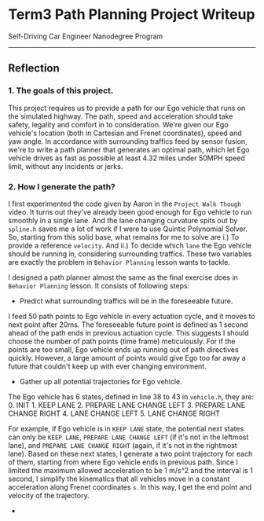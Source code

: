 # Term3 Path Planning Project Writeup
Self-Driving Car Engineer Nanodegree Program

---

## Reflection


### 1. The goals of this project.
This project requires us to provide a path for our Ego vehicle that runs on the simulated highway. The path, speed and acceleration should take safety, legality and comfort in to consideration. We're given our Ego vehicle's location (both in Cartesian and Frenet coordinates), speed and yaw angle. In accordance with surrounding traffics feed by sensor fusion, we're to write a path planner that generates an optimal path, which let Ego vehicle drives as fast as possible at least 4.32 miles under 50MPH speed limit, without any incidents or jerks.

### 2. How I generate the path?
I first experimented the code given by Aaron in the `Project Walk Though` video. It turns out they've already been good enough for Ego vehicle to run smoothly in a single lane. And the lane changing curvature spits out by `spline.h` saves me a lot of work if I were to use Quintic Polynomial Solver. So, starting from this solid base, what remains for me to solve are i.) To provide a reference `velocity`. And ii.) To decide which `lane` the Ego vehicle should be running in, considering surrounding traffics. These two variables are exactly the problem in `Behavior Planning` lesson wants to tackle.

I designed a path planner almost the same as the final exercise does in `Behavior Planning` lesson. It consists of following steps:
  * Predict what surrounding traffics will be in the foreseeable future.

  I feed 50 path points to Ego vehicle in every actuation cycle, and it moves to next point after 20ms. The foreseeable future point is defined as 1 second ahead of the path ends in previous actuation cycle. This suggests I should choose the number of path points (time frame) meticulously. For if the points are too small, Ego vehicle ends up running out of path directives quickly. However, a large amount of points would give Ego too far away a future that couldn't keep up with ever changing environment.

  * Gather up all potential trajectories for Ego vehicle.

  The Ego vehicle has 6 states, defined in line 38 to 43 in `vehicle.h`, they are:
    0. INIT
    1. KEEP LANE
    2. PREPARE LANE CHANGE LEFT
    3. PREPARE LANE CHANGE RIGHT
    4. LANE CHANGE LEFT
    5. LANE CHANGE RIGHT

  For example, if Ego vehicle is in `KEEP LANE` state, the potential next states can only be `KEEP LANE`, `PREPARE LANE CHANGE LEFT` (if it's not in the leftmost lane), and `PREPARE LANE CHANGE RIGHT` (again, if it's not in the rightmost lane). Based on these next states, I generate a two point trajectory for each of them, starting from where Ego vehicle ends in previous path. Since I limited the maximum allowed acceleration to be 1 m/s^2 and the interval is 1 second, I simplify the kinematics that all vehicles move in a constant acceleration along Frenet coordinates `s`. In this way, I get the end point and velocity of the trajectory.

  *
